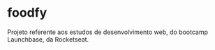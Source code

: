 # foodfy
Projeto referente aos estudos de desenvolvimento web, do bootcamp Launchbase, da Rocketseat.
